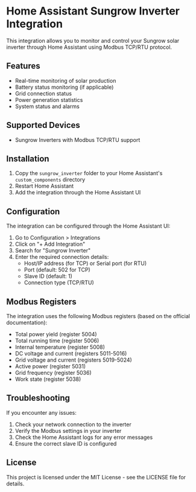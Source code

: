 # Home Assistant Sungrow Inverter Integration

This integration allows you to monitor and control your Sungrow solar inverter through Home Assistant using Modbus TCP/RTU protocol.

## Features

- Real-time monitoring of solar production
- Battery status monitoring (if applicable)
- Grid connection status
- Power generation statistics
- System status and alarms

## Supported Devices

- Sungrow Inverters with Modbus TCP/RTU support

## Installation

1. Copy the `sungrow_inverter` folder to your Home Assistant's `custom_components` directory
2. Restart Home Assistant
3. Add the integration through the Home Assistant UI

## Configuration

The integration can be configured through the Home Assistant UI:

1. Go to Configuration > Integrations
2. Click on "+ Add Integration"
3. Search for "Sungrow Inverter"
4. Enter the required connection details:
   - Host/IP address (for TCP) or Serial port (for RTU)
   - Port (default: 502 for TCP)
   - Slave ID (default: 1)
   - Connection type (TCP/RTU)

## Modbus Registers

The integration uses the following Modbus registers (based on the official documentation):

- Total power yield (register 5004)
- Total running time (register 5006)
- Internal temperature (register 5008)
- DC voltage and current (registers 5011-5016)
- Grid voltage and current (registers 5019-5024)
- Active power (register 5031)
- Grid frequency (register 5036)
- Work state (register 5038)

## Troubleshooting

If you encounter any issues:

1. Check your network connection to the inverter
2. Verify the Modbus settings in your inverter
3. Check the Home Assistant logs for any error messages
4. Ensure the correct slave ID is configured

## License

This project is licensed under the MIT License - see the LICENSE file for details. 